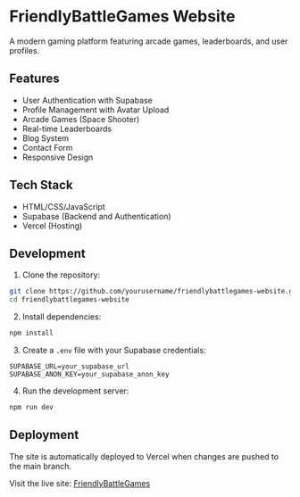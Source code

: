 # FriendlyBattleGames Website

A modern gaming platform featuring arcade games, leaderboards, and user profiles.

## Features

- User Authentication with Supabase
- Profile Management with Avatar Upload
- Arcade Games (Space Shooter)
- Real-time Leaderboards
- Blog System
- Contact Form
- Responsive Design

## Tech Stack

- HTML/CSS/JavaScript
- Supabase (Backend and Authentication)
- Vercel (Hosting)

## Development

1. Clone the repository:
```bash
git clone https://github.com/yourusername/friendlybattlegames-website.git
cd friendlybattlegames-website
```

2. Install dependencies:
```bash
npm install
```

3. Create a `.env` file with your Supabase credentials:
```env
SUPABASE_URL=your_supabase_url
SUPABASE_ANON_KEY=your_supabase_anon_key
```

4. Run the development server:
```bash
npm run dev
```

## Deployment

The site is automatically deployed to Vercel when changes are pushed to the main branch.

Visit the live site: [FriendlyBattleGames](https://friendlybattlegames-website.vercel.app/)
